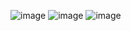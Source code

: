
![image](https://user-images.githubusercontent.com/97035194/160101203-d5117b89-2022-432b-aeb9-f816ae883dc7.png)
![image](https://user-images.githubusercontent.com/97035194/160101226-98d289e3-9eb0-4a58-a53d-da3c5ba691d1.png)
![image](https://user-images.githubusercontent.com/97035194/160101311-5f5350a0-beb1-4f19-bfc5-ca769d3c9158.png)
